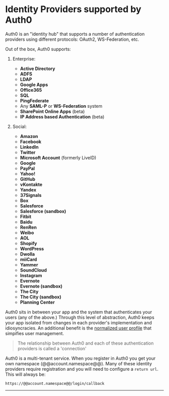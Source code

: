 # Identity Providers supported by Auth0

Auth0 is an "identity hub" that supports a number of authentication providers using different protocols: OAuth2, WS-Federation, etc. 

Out of the box, Auth0 supports:

1. Enterprise: 
	* __Active Directory__ 
	* __ADFS__
	* __LDAP__
	* __Google Apps__
	* __Office365__
	* __SQL__
	* __PingFederate__
	* Any __SAML-P__ or __WS-Federation__ system
	* __SharePoint Online Apps__ (beta)
	* __IP Address based Authentication__ (beta)

2. Social: 
	* __Amazon__
	* __Facebook__
	* __LinkedIn__
	* __Twitter__
	* __Microsoft Account__ (formerly LiveID)
	* __Google__
	* __PayPal__
	* __Yahoo!__
	* __GitHub__
	* __vKontakte__
	* __Yandex__
	* __37Signals__
	* __Box__
	* __Salesforce__
	* __Salesforce (sandbox)__
	* __Fitbit__
	* __Baidu__
	* __RenRen__
	* __Weibo__
	* __AOL__
	* __Shopify__
	* __WordPress__
	* __Dwolla__
	* __miiCard__
	* __Yammer__
	* __SoundCloud__
	* __Instagram__
	* __Evernote__
	* __Evernote (sandbox)__
	* __The City__
	* __The City (sandbox)__
	* __Planning Center__

Auth0 sits in between your app and the system that authenticates your users (any of the above.) Through this level of abstraction, Auth0 keeps your app isolated from changes in each provider's implementation and idiosyncracies. An additional benefit is the [normalized user profile](user-profile) that simpifies user management.

> The relationship between Auth0 and each of these authentication providers is called a 'connection'

Auth0 is a multi-tenant service. When you register in Auth0 you get your own namespace (@@account.namespace@@). Many of these identity providers require registration and you will need to configure a `return url`. This will always be:

	https://@@account.namespace@@/login/callback

---
